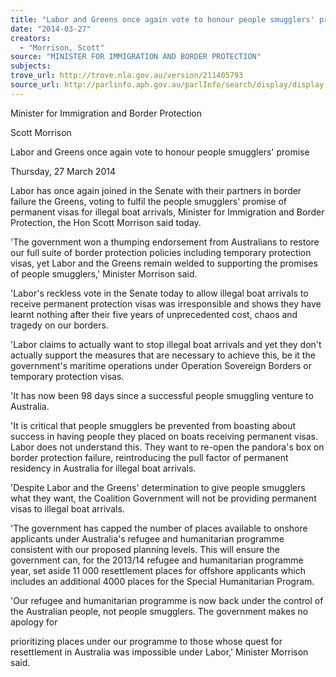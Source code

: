 ```yaml
---
title: "Labor and Greens once again vote to honour people smugglers' promise"
date: "2014-03-27"
creators:
  - "Morrison, Scott"
source: "MINISTER FOR IMMIGRATION AND BORDER PROTECTION"
subjects:
trove_url: http://trove.nla.gov.au/version/211405793
source_url: http://parlinfo.aph.gov.au/parlInfo/search/display/display.w3p;query=Id%3A%22media/pressrel/3077249%22
---
```


 Minister for Immigration and Border Protection 

  Scott Morrison 

 Labor and Greens once again vote to honour people smugglers'  promise 

 Thursday, 27 March 2014 

 Labor has once again joined in the Senate with their partners in border failure the  Greens, voting to fulfil the people smugglers' promise of permanent visas for illegal  boat arrivals, Minister for Immigration and Border Protection, the Hon Scott Morrison  said today. 

 'The government won a thumping endorsement from Australians to restore our full  suite of border protection policies including temporary protection visas, yet Labor and  the Greens remain welded to supporting the promises of people smugglers,' Minister  Morrison said. 

 'Labor's reckless vote in the Senate today to allow illegal boat arrivals to receive  permanent protection visas was irresponsible and shows they have learnt nothing  after their five years of unprecedented cost, chaos and tragedy on our borders. 

 'Labor claims to actually want to stop illegal boat arrivals and yet they don't actually  support the measures that are necessary to achieve this, be it the government's  maritime operations under Operation Sovereign Borders or temporary protection  visas. 

 'It has now been 98 days since a successful people smuggling venture to Australia. 

 'It is critical that people smugglers be prevented from boasting about success in  having people they placed on boats receiving permanent visas. Labor does not  understand this. They want to re-open the pandora's box on border protection failure,  reintroducing the pull factor of permanent residency in Australia for illegal boat  arrivals. 

 'Despite Labor and the Greens' determination to give people smugglers what they  want, the Coalition Government will not be providing permanent visas to illegal boat  arrivals. 

 'The government has capped the number of places available to onshore applicants  under Australia's refugee and humanitarian programme consistent with our proposed  planning levels. This will ensure the government can, for the 2013/14 refugee and  humanitarian programme year, set aside 11 000 resettlement places for offshore  applicants which includes an additional 4000 places for the Special Humanitarian  Program. 

 'Our refugee and humanitarian programme is now back under the control of the  Australian people, not people smugglers. The government makes no apology for 

 prioritizing places under our programme to those whose quest for resettlement in  Australia was impossible under Labor,' Minister Morrison said. 

